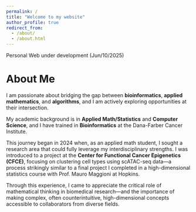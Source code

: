 ```yaml
---
permalink: /
title: "Welcome to my website"
author_profile: true
redirect_from: 
  - /about/
  - /about.html
---
```


Personal Web under development (Jun/10/2025)

About Me 
======

I am passionate about bridging the gap between **bioinformatics**, **applied mathematics**, and **algorithms**, and I am actively exploring opportunities at their intersection.

My academic background is in **Applied Math/Statistics** and **Computer Science**, and I have trained in **Bioinformatics** at the Dana-Farber Cancer Institute.

This journey began in 2024 when, as an applied math student, I sought a research area that could fully leverage my interdisciplinary strengths. I was introduced to a project at the **Center for Functional Cancer Epigenetics (CFCE)**, focusing on clustering cell types using scATAC-seq data—a process strikingly similar to a final project I completed in a high-dimensional statistics course with Prof. Mauro Maggioni at Hopkins.

Through this experience, I came to appreciate the critical role of mathematical thinking in biomedical research—and the importance of making complex, often counterintuitive, high-dimensional concepts accessible to collaborators from diverse fields.


